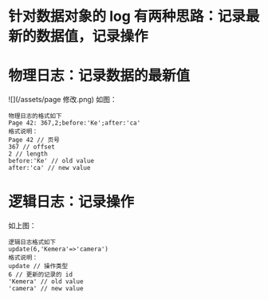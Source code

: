 # 针对数据对象的 log 有两种思路：记录最新的数据值，记录操作

# 物理日志：记录数据的最新值
![](/assets/page 修改.png)
如图：


```
物理日志的格式如下
Page 42: 367,2;before:'Ke';after:'ca'
格式说明：
Page 42 // 页号
367 // offset
2 // length
before:'Ke' // old value
after:'ca' // new value
```

# 逻辑日志：记录操作
如上图：


```
逻辑日志格式如下
update(6,'Kemera'=>'camera')
格式说明：
update // 操作类型
6 // 更新的记录的 id
'Kemera' // old value
'camera' // new value
```


